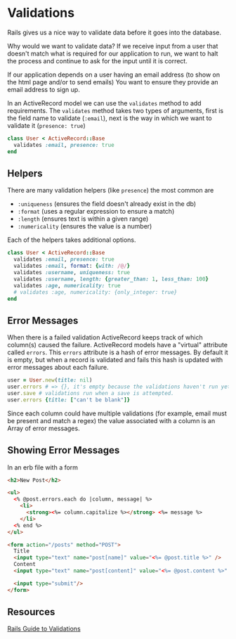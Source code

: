# Validations

Rails gives us a nice way to validate data before it goes into the database.

Why would we want to validate data? If we receive input from a user that doesn't match
what is required for our application to run, we want to halt the process and continue to ask
for the input until it is correct.

If our application depends on a user having an email address (to show on the html page and/or to send emails)
You want to ensure they provide an email address to sign up.

In an ActiveRecord model we can use the `validates` method to add requirements.
The `validates` method takes two types of arguments, first is the field name to
validate (`:email`), next is the way in which we want to validate it (`presence: true`)

```ruby
class User < ActiveRecord::Base
  validates :email, presence: true
end
```
## Helpers

There are many validation helpers (like `presence`) the most common are

- `:uniqueness` (ensures the field doesn't already exist in the db)
- `:format` (uses a regular expression to ensure a match)
- `:length` (ensures text is within a given range)
- `:numericality` (ensures the value is a number)

Each of the helpers takes additional options.

```ruby
class User < ActiveRecord::Base
  validates :email, presence: true
  validates :email, format: {with: /@/}
  validates :username, uniqueness: true
  validates :username, length: {greater_than: 1, less_than: 100}
  validates :age, numericality: true
  # validates :age, numericality: {only_integer: true}
end
```

## Error Messages

When there is a failed validation ActiveRecord keeps track of which column(s)
caused the failure. ActiveRecord models have a "virtual" attribute called `errors`.
This `errors` attribute is a hash of error messages. By default it is empty, but
when a record is validated and fails this hash is updated with error messages about each failure.

```ruby
user = User.new(title: nil)
user.errors # => {}, it's empty because the validations haven't run yet.
user.save # validations run when a save is attempted.
user.errors {title: ["can't be blank"]}
```

Since each column could have multiple validations (for example, email must be present and match a regex)
the value associated with a column is an Array of error messages.

## Showing Error Messages

In an erb file with a form

```html
<h2>New Post</h2>

<ul>
  <% @post.errors.each do |column, message| %>
    <li>
      <strong><%= column.capitalize %></strong> <%= message %>
    </li>
  <% end %>
</ul>

<form action="/posts" method="POST">
  Title
  <input type="text" name="post[name]" value="<%= @post.title %>" />
  Content
  <input type="text" name="post[content]" value="<%= @post.content %>" />

  <input type="submit"/>
</form>
```

## Resources

[Rails Guide to Validations](http://guides.rubyonrails.org/active_record_validations.html)
